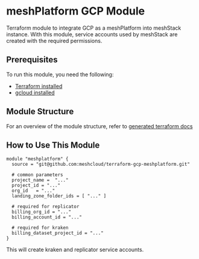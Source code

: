 # meshPlatform GCP Module

Terraform module to integrate GCP as a meshPlatform into meshStack instance. With this module, service accounts used by meshStack are created with the required permissions.

## Prerequisites

To run this module, you need the following:

- [Terraform installed](https://learn.hashicorp.com/tutorials/terraform/install-cli)
- [gcloud installed](https://cloud.google.com/sdk/docs/install)

## Module Structure

For an overview of the module structure, refer to [generated terraform docs](./TERRAFORM_DOCS.md)

## How to Use This Module

```hcl
module "meshplatform" {
  source = "git@github.com:meshcloud/terraform-gcp-meshplatform.git"

  # common parameters
  project_name =  "..."
  project_id = "..."
  org_id   = "..."
  landing_zone_folder_ids = [ "..." ]
  
  # required for replicator
  billing_org_id = "..."
  billing_account_id = "..."

  # required for kraken
  billing_dataset_project_id = "..."
}
```

This will create kraken and replicator service accounts.
